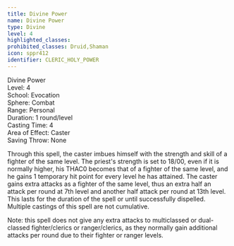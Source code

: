 ```yaml
---
title: Divine Power
name: Divine Power
type: Divine
level: 4
highlighted_classes: 
prohibited_classes: Druid,Shaman
icon: sppr412
identifier: CLERIC_HOLY_POWER
---
```

Divine Power  
Level: 4  
School: Evocation  
Sphere: Combat  
Range: Personal  
Duration: 1 round/level  
Casting Time: 4  
Area of Effect: Caster  
Saving Throw: None  
  
Through this spell, the caster imbues himself with the strength and skill of a fighter of the same level. The priest's strength is set to 18/00, even if it is normally higher, his THAC0 becomes that of a fighter of the same level, and he gains 1 temporary hit point for every level he has attained. The caster gains extra attacks as a fighter of the same level, thus an extra half an attack per round at 7th level and another half attack per round at 13th level. This lasts for the duration of the spell or until successfully dispelled. Multiple castings of this spell are not cumulative.  
  
Note: this spell does not give any extra attacks to multiclassed or dual-classed fighter/clerics or ranger/clerics, as they normally gain additional attacks per round due to their fighter or ranger levels.  
